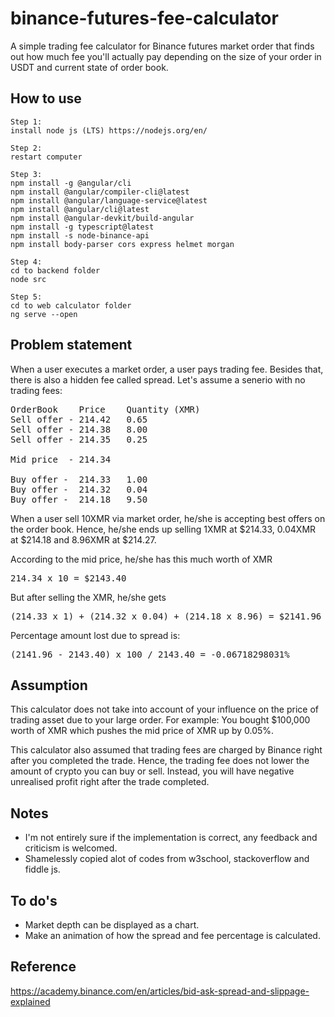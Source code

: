 # binance-futures-fee-calculator
A simple trading fee calculator for Binance futures market order that finds out how much fee you'll actually pay depending on the size of your order in USDT and current state of order book.

## How to use
```
Step 1:
install node js (LTS) https://nodejs.org/en/

Step 2:
restart computer

Step 3:
npm install -g @angular/cli
npm install @angular/compiler-cli@latest
npm install @angular/language-service@latest
npm install @angular/cli@latest
npm install @angular-devkit/build-angular 
npm install -g typescript@latest
npm install -s node-binance-api
npm install body-parser cors express helmet morgan

Step 4:
cd to backend folder
node src

Step 5:
cd to web calculator folder
ng serve --open
```

## Problem statement
When a user executes a market order, a user pays trading fee. Besides that, there is also a hidden fee called spread.
Let's assume a senerio with no trading fees:
<pre>
OrderBook    Price    Quantity (XMR)  
Sell offer - 214.42   0.65  
Sell offer - 214.38   8.00  
Sell offer - 214.35   0.25  

Mid price  - 214.34

Buy offer -  214.33   1.00  
Buy offer -  214.32   0.04  
Buy offer -  214.18   9.50  
</pre>

When a user sell 10XMR via market order, he/she is accepting best offers on the order book.
Hence, he/she ends up selling 1XMR at $214.33, 0.04XMR at $214.18 and 8.96XMR at $214.27.

According to the mid price, he/she has this much worth of XMR
<pre>
214.34 x 10 = $2143.40
</pre>

But after selling the XMR, he/she gets
<pre>
(214.33 x 1) + (214.32 x 0.04) + (214.18 x 8.96) = $2141.96
</pre>

Percentage amount lost due to spread is:
<pre>
(2141.96 - 2143.40) x 100 / 2143.40 = -0.06718298031%
</pre>

## Assumption
This calculator does not take into account of your influence on the price of trading asset due to your large order.
For example: You bought $100,000 worth of XMR which pushes the mid price of XMR up by 0.05%.
  
This calculator also assumed that trading fees are charged by Binance right after you completed the trade. Hence, the trading fee does not lower the amount of crypto you can buy or sell. Instead, you will have negative unrealised profit right after the trade completed.

## Notes
<ul>
  <li>I'm not entirely sure if the implementation is correct, any feedback and criticism is welcomed.</li>
  <li>Shamelessly copied alot of codes from w3school, stackoverflow and fiddle js.</li>
</ul>

## To do's
<ul>
  <li>Market depth can be displayed as a chart.</li>
  <li>Make an animation of how the spread and fee percentage is calculated.</li>
</ul>



## Reference
https://academy.binance.com/en/articles/bid-ask-spread-and-slippage-explained
